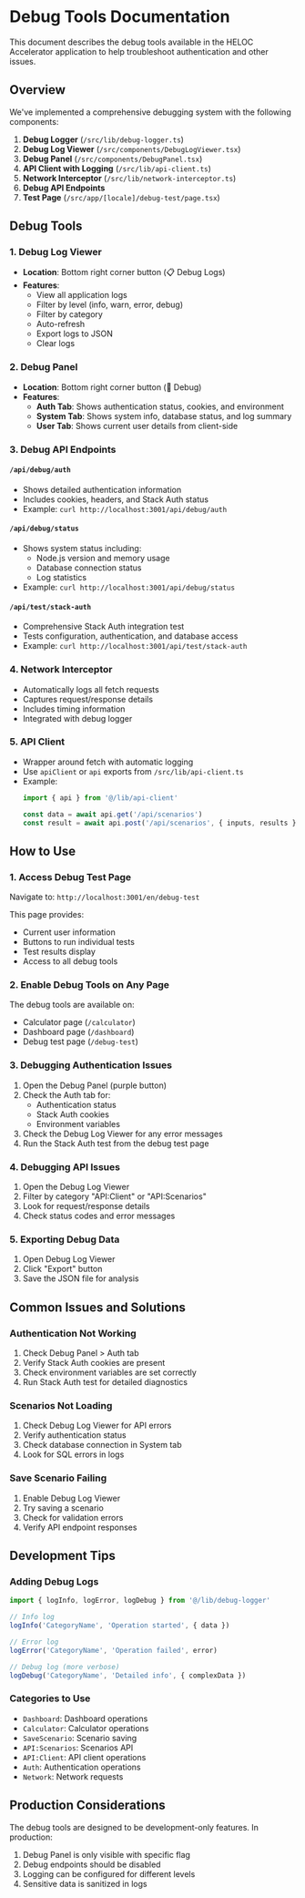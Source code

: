 # Debug Tools Documentation

This document describes the debug tools available in the HELOC Accelerator application to help troubleshoot authentication and other issues.

## Overview

We've implemented a comprehensive debugging system with the following components:

1. **Debug Logger** (`/src/lib/debug-logger.ts`)
2. **Debug Log Viewer** (`/src/components/DebugLogViewer.tsx`)
3. **Debug Panel** (`/src/components/DebugPanel.tsx`)
4. **API Client with Logging** (`/src/lib/api-client.ts`)
5. **Network Interceptor** (`/src/lib/network-interceptor.ts`)
6. **Debug API Endpoints**
7. **Test Page** (`/src/app/[locale]/debug-test/page.tsx`)

## Debug Tools

### 1. Debug Log Viewer
- **Location**: Bottom right corner button (📋 Debug Logs)
- **Features**:
  - View all application logs
  - Filter by level (info, warn, error, debug)
  - Filter by category
  - Auto-refresh
  - Export logs to JSON
  - Clear logs

### 2. Debug Panel
- **Location**: Bottom right corner button (🔧 Debug)
- **Features**:
  - **Auth Tab**: Shows authentication status, cookies, and environment
  - **System Tab**: Shows system info, database status, and log summary
  - **User Tab**: Shows current user details from client-side

### 3. Debug API Endpoints

#### `/api/debug/auth`
- Shows detailed authentication information
- Includes cookies, headers, and Stack Auth status
- Example: `curl http://localhost:3001/api/debug/auth`

#### `/api/debug/status`
- Shows system status including:
  - Node.js version and memory usage
  - Database connection status
  - Log statistics
- Example: `curl http://localhost:3001/api/debug/status`

#### `/api/test/stack-auth`
- Comprehensive Stack Auth integration test
- Tests configuration, authentication, and database access
- Example: `curl http://localhost:3001/api/test/stack-auth`

### 4. Network Interceptor
- Automatically logs all fetch requests
- Captures request/response details
- Includes timing information
- Integrated with debug logger

### 5. API Client
- Wrapper around fetch with automatic logging
- Use `apiClient` or `api` exports from `/src/lib/api-client.ts`
- Example:
  ```typescript
  import { api } from '@/lib/api-client'
  
  const data = await api.get('/api/scenarios')
  const result = await api.post('/api/scenarios', { inputs, results })
  ```

## How to Use

### 1. Access Debug Test Page
Navigate to: `http://localhost:3001/en/debug-test`

This page provides:
- Current user information
- Buttons to run individual tests
- Test results display
- Access to all debug tools

### 2. Enable Debug Tools on Any Page
The debug tools are available on:
- Calculator page (`/calculator`)
- Dashboard page (`/dashboard`)
- Debug test page (`/debug-test`)

### 3. Debugging Authentication Issues

1. Open the Debug Panel (purple button)
2. Check the Auth tab for:
   - Authentication status
   - Stack Auth cookies
   - Environment variables
3. Check the Debug Log Viewer for any error messages
4. Run the Stack Auth test from the debug test page

### 4. Debugging API Issues

1. Open the Debug Log Viewer
2. Filter by category "API:Client" or "API:Scenarios"
3. Look for request/response details
4. Check status codes and error messages

### 5. Exporting Debug Data

1. Open Debug Log Viewer
2. Click "Export" button
3. Save the JSON file for analysis

## Common Issues and Solutions

### Authentication Not Working
1. Check Debug Panel > Auth tab
2. Verify Stack Auth cookies are present
3. Check environment variables are set correctly
4. Run Stack Auth test for detailed diagnostics

### Scenarios Not Loading
1. Check Debug Log Viewer for API errors
2. Verify authentication status
3. Check database connection in System tab
4. Look for SQL errors in logs

### Save Scenario Failing
1. Enable Debug Log Viewer
2. Try saving a scenario
3. Check for validation errors
4. Verify API endpoint responses

## Development Tips

### Adding Debug Logs
```typescript
import { logInfo, logError, logDebug } from '@/lib/debug-logger'

// Info log
logInfo('CategoryName', 'Operation started', { data })

// Error log
logError('CategoryName', 'Operation failed', error)

// Debug log (more verbose)
logDebug('CategoryName', 'Detailed info', { complexData })
```

### Categories to Use
- `Dashboard`: Dashboard operations
- `Calculator`: Calculator operations
- `SaveScenario`: Scenario saving
- `API:Scenarios`: Scenarios API
- `API:Client`: API client operations
- `Auth`: Authentication operations
- `Network`: Network requests

## Production Considerations

The debug tools are designed to be development-only features. In production:
1. Debug Panel is only visible with specific flag
2. Debug endpoints should be disabled
3. Logging can be configured for different levels
4. Sensitive data is sanitized in logs